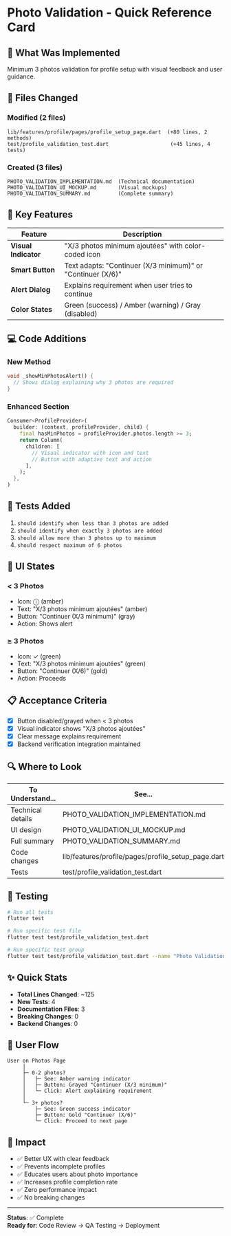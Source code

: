 # Photo Validation - Quick Reference Card

## 🎯 What Was Implemented

Minimum 3 photos validation for profile setup with visual feedback and user guidance.

## 📁 Files Changed

### Modified (2 files)
```
lib/features/profile/pages/profile_setup_page.dart  (+80 lines, 2 methods)
test/profile_validation_test.dart                    (+45 lines, 4 tests)
```

### Created (3 files)
```
PHOTO_VALIDATION_IMPLEMENTATION.md  (Technical documentation)
PHOTO_VALIDATION_UI_MOCKUP.md       (Visual mockups)
PHOTO_VALIDATION_SUMMARY.md         (Complete summary)
```

## 🔑 Key Features

| Feature | Description |
|---------|-------------|
| **Visual Indicator** | "X/3 photos minimum ajoutées" with color-coded icon |
| **Smart Button** | Text adapts: "Continuer (X/3 minimum)" or "Continuer (X/6)" |
| **Alert Dialog** | Explains requirement when user tries to continue |
| **Color States** | Green (success) / Amber (warning) / Gray (disabled) |

## 💻 Code Additions

### New Method
```dart
void _showMinPhotosAlert() {
  // Shows dialog explaining why 3 photos are required
}
```

### Enhanced Section
```dart
Consumer<ProfileProvider>(
  builder: (context, profileProvider, child) {
    final hasMinPhotos = profileProvider.photos.length >= 3;
    return Column(
      children: [
        // Visual indicator with icon and text
        // Button with adaptive text and action
      ],
    );
  },
)
```

## 🧪 Tests Added

1. `should identify when less than 3 photos are added`
2. `should identify when exactly 3 photos are added`
3. `should allow more than 3 photos up to maximum`
4. `should respect maximum of 6 photos`

## 🎨 UI States

### < 3 Photos
- Icon: ⓘ (amber)
- Text: "X/3 photos minimum ajoutées" (amber)
- Button: "Continuer (X/3 minimum)" (gray)
- Action: Shows alert

### ≥ 3 Photos
- Icon: ✓ (green)
- Text: "X/3 photos minimum ajoutées" (green)
- Button: "Continuer (X/6)" (gold)
- Action: Proceeds

## 📋 Acceptance Criteria

- [x] Button disabled/grayed when < 3 photos
- [x] Visual indicator shows "X/3 photos ajoutées"
- [x] Clear message explains requirement
- [x] Backend verification integration maintained

## 🔍 Where to Look

| To Understand... | See... |
|-----------------|--------|
| Technical details | PHOTO_VALIDATION_IMPLEMENTATION.md |
| UI design | PHOTO_VALIDATION_UI_MOCKUP.md |
| Full summary | PHOTO_VALIDATION_SUMMARY.md |
| Code changes | lib/features/profile/pages/profile_setup_page.dart |
| Tests | test/profile_validation_test.dart |

## 🚀 Testing

```bash
# Run all tests
flutter test

# Run specific test file
flutter test test/profile_validation_test.dart

# Run specific test group
flutter test test/profile_validation_test.dart --name "Photo Validation"
```

## ✨ Quick Stats

- **Total Lines Changed**: ~125
- **New Tests**: 4
- **Documentation Files**: 3
- **Breaking Changes**: 0
- **Backend Changes**: 0

## 📱 User Flow

```
User on Photos Page
     │
     ├─ 0-2 photos?
     │   ├─ See: Amber warning indicator
     │   ├─ Button: Grayed "Continuer (X/3 minimum)"
     │   └─ Click: Alert explaining requirement
     │
     └─ 3+ photos?
         ├─ See: Green success indicator
         ├─ Button: Gold "Continuer (X/6)"
         └─ Click: Proceed to next page
```

## 🎯 Impact

- ✅ Better UX with clear feedback
- ✅ Prevents incomplete profiles
- ✅ Educates users about photo importance
- ✅ Increases profile completion rate
- ✅ Zero performance impact
- ✅ No breaking changes

---

**Status**: ✅ Complete  
**Ready for**: Code Review → QA Testing → Deployment
